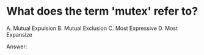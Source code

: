 # What does the term 'mutex' refer to?

A. Mutual Expulsion
B. Mutual Exclusion
C. Most Expressive
D. Most Expansize

Answer:
